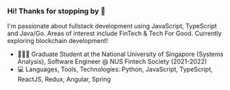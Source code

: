 ### Hi! Thanks for stopping by 👋

I'm passionate about fullstack development using JavaScript, TypeScript and Java/Go. Areas of interest include FinTech & Tech For Good. Currently exploring blockchain development!

- 👩🏻‍💻  Graduate Student at the National University of Singapore (Systems Analysis), Software Engineer @ NUS Fintech Society (2021-2022)
- :computer: Languages, Tools, Technologies: Python, JavaScript, TypeScript, ReactJS, Redux, Angular, Spring

<!--
**xinyitay/xinyitay** is a ✨ _special_ ✨ repository because its `README.md` (this file) appears on your GitHub profile.

Here are some ideas to get you started:

- 🔭 I’m currently working on ...
- 🌱 I’m currently learning ...
- 👯 I’m looking to collaborate on ...
- 🤔 I’m looking for help with ...
- 💬 Ask me about ...
- 📫 How to reach me: ...
- 😄 Pronouns: ...
- ⚡ Fun fact: ...

-->
